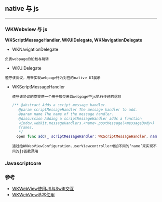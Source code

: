 ## native 与 js 

---
### WKWebview 与 js
**WKScriptMessageHandler, WKUIDelegate, WKNavigationDelegate**
- WKNavigationDelegate 

`负责webpage的加载与跳转`


- WKUIDelegate
  
`遵守该协议，用来实现webpage行为对应的native UI展示`

- WKScriptMessageHandler
  
  `遵守该协议的类提供一个用于接受来自webpage中js执行传递的信息`

  ``` Swift
  /** @abstract Adds a script message handler.
     @param scriptMessageHandler The message handler to add.
     @param name The name of the message handler.
     @discussion Adding a scriptMessageHandler adds a function
     window.webkit.messageHandlers.<name>.postMessage(<messageBody>) for all
     frames.
     */
    open func add(_ scriptMessageHandler: WKScriptMessageHandler, name: String)
  ```

  `通过给WKWebViewConfiguration.userViewcontroller增加不同的‘name’来实现不同的js函数调用`







### Javascriptcore



### 参考
- [WKWebView使用JS与Swift交互](https://tomoya92.github.io/2018/07/05/swift-webview-javascript/)
- [WKWebView基本使用](https://juejin.im/post/5a3123dc6fb9a045104a7def)